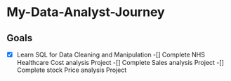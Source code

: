 # My-Data-Analyst-Journey
## Goals
-[x] Learn SQL for Data Cleaning and Manipulation
-[] Complete NHS Healthcare Cost analysis Project
-[] Complete Sales analysis Project
-[] Complete stock Price analysis Project
